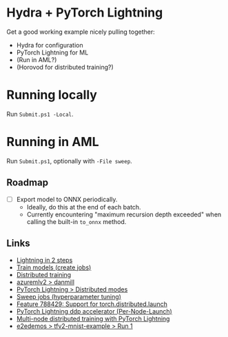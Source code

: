 # Hydra + PyTorch Lightning

Get a good working example nicely pulling together:

- Hydra for configuration
- PyTorch Lightning for ML
- (Run in AML?)
- (Horovod for distributed training?)

# Running locally

Run `Submit.ps1 -Local`.

# Running in AML

Run `Submit.ps1`, optionally with `-File sweep`.

## Roadmap

- [ ] Export model to ONNX periodically.
    - Ideally, do this at the end of each batch.
    - Currently encountering "maximum recursion depth exceeded" when calling the
      built-in `to_onnx` method.

## Links

- [Lightning in 2 steps](https://pytorch-lightning.readthedocs.io/en/stable/new-project.html)
- [Train models (create jobs)](https://azure.github.io/azureml-v2-preview/_build/html/quickstart/jobs.html)
- [Distributed training](https://azure.github.io/azureml-v2-preview/_build/html/quickstart/distributed-training.html)
- [azuremlv2 &gt; danmill](https://ml.azure.com/experiments/id/2eeb53e6-245e-4ec3-b52a-5be72ec5f20c?wsid=/subscriptions/48bbc269-ce89-4f6f-9a12-c6f91fcb772d/resourcegroups/aml1p-rg/workspaces/aml1p-ml-wus2&tid=72f988bf-86f1-41af-91ab-2d7cd011db47#21bc4a56-e69f-46fd-b141-8c08f8a616a8)
- [PyTorch Lightning &gt; Distributed modes](https://pytorch-lightning.readthedocs.io/en/latest/multi_gpu.html#distributed-modes)
- [Sweep jobs (hyperparameter tuning)](https://azure.github.io/azureml-v2-preview/_build/html/quickstart/jobs.html#sweep-jobs-hyperparameter-tuning)
- [Feature 788429: Support for torch.distributed.launch](https://dev.azure.com/msdata/Vienna/_workitems/edit/788429)
- [PyTorch Lightning ddp accelerator (Per-Node-Launch)](https://azure.github.io/azureml-web/docs/cheatsheet/distributed-training#pytorch-lightning-ddp-accelerator-per-node-launch)
- [Multi-node distributed training with PyTorch Lightning](https://github.com/Azure/azureml-examples/blob/main/tutorials/using-pytorch-lightning/4.train-multi-node-ddp.ipynb)
- [e2edemos &gt; tfv2-mnist-example &gt; Run 1](https://ml.azure.com/experiments/id/551a6619-86f5-4eec-9a66-ed354f13940f/runs/tfv2-mnist-example_1598911924_4a281f7b?wsid=/subscriptions/92c76a2f-0e1c-4216-b65e-abf7a3f34c1e/resourcegroups/demorg/workspaces/e2edemos&tid=72f988bf-86f1-41af-91ab-2d7cd011db47)
